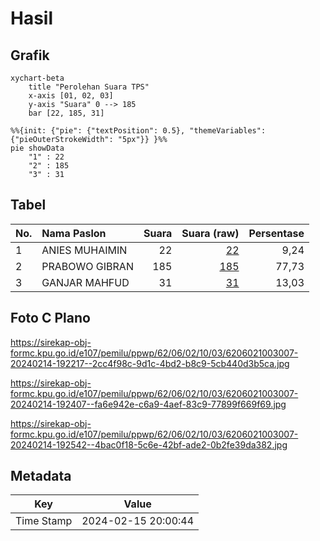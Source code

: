 # Hasil

## Grafik

```mermaid
xychart-beta
    title "Perolehan Suara TPS"
    x-axis [01, 02, 03]
    y-axis "Suara" 0 --> 185
    bar [22, 185, 31]
```

```mermaid
%%{init: {"pie": {"textPosition": 0.5}, "themeVariables": {"pieOuterStrokeWidth": "5px"}} }%%
pie showData
    "1" : 22
    "2" : 185
    "3" : 31
```

## Tabel

| No. | Nama Paslon    | Suara | Suara (raw) | Persentase |
|:--- |:-------------- | -----:| -----------:| ----------:|
| 1   | ANIES MUHAIMIN | 22    | [22][p-1]   | 9,24       |
| 2   | PRABOWO GIBRAN | 185   | [185][p-2]  | 77,73      |
| 3   | GANJAR MAHFUD  | 31    | [31][p-3]   | 13,03      |


[p-1]: https://github.com/gigit-pemilu/pemilu-2024-62-kalimantan-tengah/blob/main/pilpres/hitung-suara/sub/62-kalimantan-tengah/sub/06-katingan/sub/02-katingan-hilir/sub/1003-kasongan-baru/sub/007-tps/sub/paslon-1.txt
[p-2]: https://github.com/gigit-pemilu/pemilu-2024-62-kalimantan-tengah/blob/main/pilpres/hitung-suara/sub/62-kalimantan-tengah/sub/06-katingan/sub/02-katingan-hilir/sub/1003-kasongan-baru/sub/007-tps/sub/paslon-2.txt
[p-3]: https://github.com/gigit-pemilu/pemilu-2024-62-kalimantan-tengah/blob/main/pilpres/hitung-suara/sub/62-kalimantan-tengah/sub/06-katingan/sub/02-katingan-hilir/sub/1003-kasongan-baru/sub/007-tps/sub/paslon-3.txt

## Foto C Plano

https://sirekap-obj-formc.kpu.go.id/e107/pemilu/ppwp/62/06/02/10/03/6206021003007-20240214-192217--2cc4f98c-9d1c-4bd2-b8c9-5cb440d3b5ca.jpg

https://sirekap-obj-formc.kpu.go.id/e107/pemilu/ppwp/62/06/02/10/03/6206021003007-20240214-192407--fa6e942e-c6a9-4aef-83c9-77899f669f69.jpg

https://sirekap-obj-formc.kpu.go.id/e107/pemilu/ppwp/62/06/02/10/03/6206021003007-20240214-192542--4bac0f18-5c6e-42bf-ade2-0b2fe39da382.jpg


## Metadata

| Key        | Value               |
| ---------- | ------------------- |
| Time Stamp | 2024-02-15 20:00:44 |



